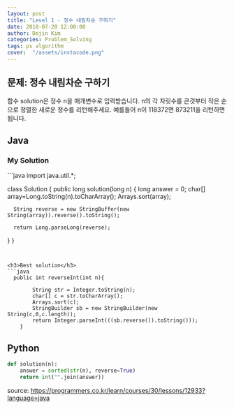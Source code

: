 ```yaml
---
layout: post
title: "Level 1 - 정수 내림차순 구하기"
date: 2018-07-28 12:00:00
author: Dojin Kim
categories: Problem_Solving
tags: ps algorithm
cover:  "/assets/instacode.png"
---
```



<h2>문제: 정수 내림차순 구하기</h2>

함수 solution은 정수 n을 매개변수로 입력받습니다. n의 각 자릿수를 큰것부터 작은 순으로 정렬한 새로운 정수를 리턴해주세요. 예를들어 n이 118372면 873211을 리턴하면 됩니다.



## Java

<h3>My Solution</h3>
```java
import java.util.*;

class Solution {
  public long solution(long n) {
      long answer = 0;
      char[] array=Long.toString(n).toCharArray();
      Arrays.sort(array);
     
      String reverse = new StringBuffer(new String(array)).reverse().toString();
      
      return Long.parseLong(reverse);
  }
}
```


<h3>Best solution</h3>
```java
  public int reverseInt(int n){

        String str = Integer.toString(n);
        char[] c = str.toCharArray();
        Arrays.sort(c);
        StringBuilder sb = new StringBuilder(new String(c,0,c.length));  
        return Integer.parseInt(((sb.reverse()).toString()));
    }

```

## Python

```python
def solution(n):
    answer = sorted(str(n), reverse=True)
    return int("".join(answer)) 
```




<bold> source: https://programmers.co.kr/learn/courses/30/lessons/12933?language=java </bold>
